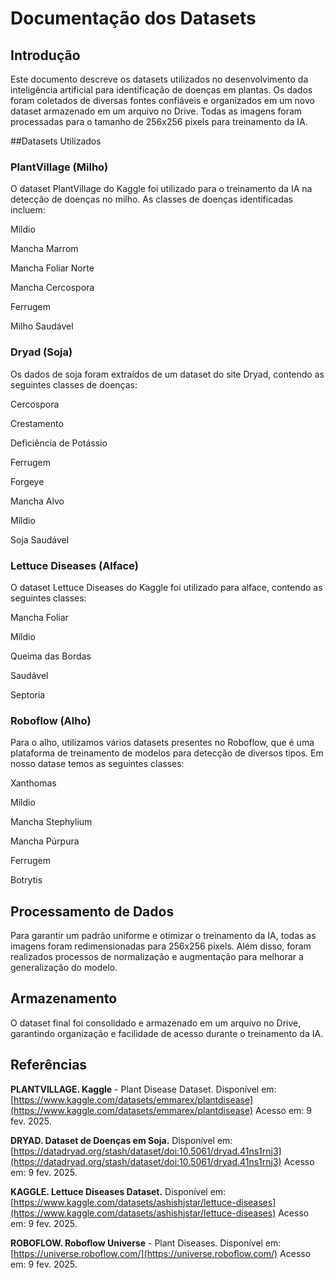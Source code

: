 # Documentação dos Datasets

## Introdução

Este documento descreve os datasets utilizados no desenvolvimento da inteligência artificial para identificação de doenças em plantas. Os dados foram coletados de diversas fontes confiáveis e organizados em um novo dataset armazenado em um arquivo no Drive. Todas as imagens foram processadas para o tamanho de 256x256 pixels para treinamento da IA.

##Datasets Utilizados

### **PlantVillage (Milho)**

O dataset PlantVillage do Kaggle foi utilizado para o treinamento da IA na detecção de doenças no milho. As classes de doenças identificadas incluem:

Míldio

Mancha Marrom

Mancha Foliar Norte

Mancha Cercospora

Ferrugem

Milho Saudável

### **Dryad (Soja)**


Os dados de soja foram extraídos de um dataset do site Dryad, contendo as seguintes classes de doenças:

Cercospora

Crestamento

Deficiência de Potássio

Ferrugem

Forgeye

Mancha Alvo

Míldio

Soja Saudável

### **Lettuce Diseases (Alface)**

O dataset Lettuce Diseases do Kaggle foi utilizado para alface, contendo as seguintes classes:

Mancha Foliar

Míldio

Queima das Bordas

Saudável

Septoria

### **Roboflow (Alho)**

Para o alho, utilizamos vários datasets presentes no Roboflow, que é uma plataforma de treinamento de modelos para detecção de diversos tipos. Em nosso datase temos as seguintes classes:

Xanthomas

Míldio

Mancha Stephylium

Mancha Púrpura

Ferrugem

Botrytis

## Processamento de Dados

Para garantir um padrão uniforme e otimizar o treinamento da IA, todas as imagens foram redimensionadas para 256x256 pixels. Além disso, foram realizados processos de normalização e augmentação para melhorar a generalização do modelo.

## Armazenamento

O dataset final foi consolidado e armazenado em um arquivo no Drive, garantindo organização e facilidade de acesso durante o treinamento da IA.

## Referências

**PLANTVILLAGE. Kaggle** - Plant Disease Dataset. Disponível em: [https://www.kaggle.com/datasets/emmarex/plantdisease](https://www.kaggle.com/datasets/emmarex/plantdisease) Acesso em: 9 fev. 2025.

**DRYAD. Dataset de Doenças em Soja.** Disponível em: [https://datadryad.org/stash/dataset/doi:10.5061/dryad.41ns1rnj3](https://datadryad.org/stash/dataset/doi:10.5061/dryad.41ns1rnj3) Acesso em: 9 fev. 2025.

**KAGGLE. Lettuce Diseases Dataset.** Disponível em: [https://www.kaggle.com/datasets/ashishjstar/lettuce-diseases](https://www.kaggle.com/datasets/ashishjstar/lettuce-diseases) Acesso em: 9 fev. 2025.

**ROBOFLOW. Roboflow Universe** - Plant Diseases. Disponível em: [https://universe.roboflow.com/](https://universe.roboflow.com/) Acesso em: 9 fev. 2025.

